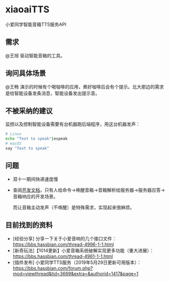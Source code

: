 # xiaoaiTTS

小爱同学智能音箱TTS服务API

## 需求

@王旭 驱动智能音箱的工具。

## 询问具体场景

@王畅 演示的时候有个喝咖啡的应用，煮好咖啡后会有个提示。北大那边的需求是给智能设备发条消息，智能设备发出提示音。

## 不被采纳的建议

监控以及控制智能设备需要有台机器跑后端程序，用这台机器发声：

```bash
# Linux
echo "Text to speak"|espeak
# macOS
say "Text to speak"
```

## 问题

- 双十一期间快递速度慢

- 查阅[开发文档](https://123.125.102.180/documents/Home?type=/api/doc/render_markdown/VoiceserviceAccess/Reference/ProtocolDocument/APIReference/SpeechSynthesizer)，只有人给命令->唤醒音箱->音箱解析给服务器->服务器应答->音箱响应的开发场景。

  而让音箱主动发声（不唤醒）是特殊需求，实现起来很麻烦。

## 目前找到的资料

- [经验分享] 分享一下关于小爱音响的几个接口文件：https://bbs.hassbian.com/thread-4996-1-1.html
- [新奇玩法]【1014更新】小爱音箱系统破解实现更多功能（重大进展）：https://bbs.hassbian.com/thread-4961-1-1.html
- [插件发布] 小爱同学TTS服务（2019年5月29日更新可用版本）：https://bbs.hassbian.com/forum.php?mod=viewthread&tid=3669&extra=&authorid=1417&page=1